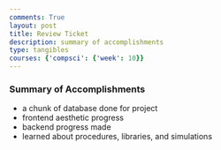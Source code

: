 ```yaml
---
comments: True
layout: post
title: Review Ticket
description: summary of accomplishments
type: tangibles
courses: {'compsci': {'week': 10}}
---
```


### Summary of Accomplishments

- a chunk of database done for project
- frontend aesthetic progress
- backend progress made
- learned about procedures, libraries, and simulations  